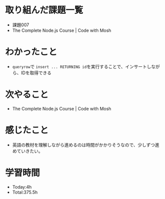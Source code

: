 # 取り組んだ課題一覧
- 課題007
- The Complete Node.js Course | Code with Mosh
  
# わかったこと
- `queryrow`で `insert ... RETURNING id`を実行することで、インサートしながら、IDを取得できる

# 次やること
- The Complete Node.js Course | Code with Mosh


# 感じたこと
- 英語の教材を理解しながら進めるのは時間がかかりそうなので、少しずつ進めていきたい。

# 学習時間
- Today:4h
- Total:375.5h
